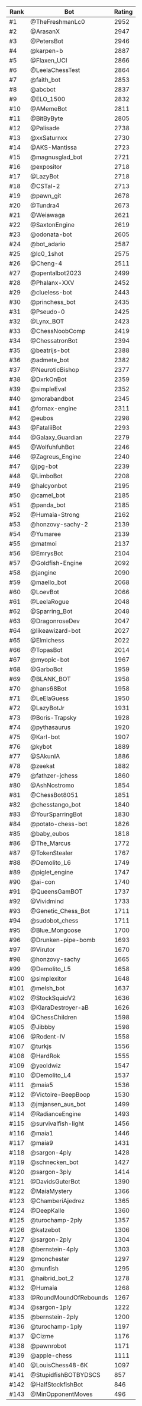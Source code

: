 Rank|Bot|Rating
---|---|---
#1|@TheFreshmanLc0|2952
#2|@ArasanX|2947
#3|@PetersBot|2946
#4|@karpen-b|2887
#5|@Flaxen_UCI|2866
#6|@LeelaChessTest|2864
#7|@faith_bot|2853
#8|@abcbot|2837
#9|@ELO_1500|2832
#10|@AMemeBot|2811
#11|@BitByByte|2805
#12|@Palisade|2738
#13|@xxSaturnxx|2730
#14|@AKS-Mantissa|2723
#15|@magnusglad_bot|2721
#16|@expositor|2718
#17|@LazyBot|2718
#18|@CSTal-2|2713
#19|@pawn_git|2678
#20|@Tundra4|2673
#21|@Weiawaga|2621
#22|@SaxtonEngine|2619
#23|@odonata-bot|2605
#24|@bot_adario|2587
#25|@lc0_1shot|2575
#26|@Cheng-4|2511
#27|@opentalbot2023|2499
#28|@Phalanx-XXV|2452
#29|@clueless-bot|2443
#30|@princhess_bot|2435
#31|@Pseudo-0|2425
#32|@Lynx_BOT|2423
#33|@ChessNoobComp|2419
#34|@ChessatronBot|2394
#35|@beatrijs-bot|2388
#36|@admete_bot|2382
#37|@NeuroticBishop|2377
#38|@DxrkOnBot|2359
#39|@simpleEval|2352
#40|@morabandbot|2345
#41|@fornax-engine|2311
#42|@eubos|2298
#43|@FataliiBot|2293
#44|@Galaxy_Guardian|2279
#45|@WolfuhfuhBot|2246
#46|@Zagreus_Engine|2240
#47|@jpg-bot|2239
#48|@LimboBot|2208
#49|@halcyonbot|2195
#50|@camel_bot|2185
#51|@panda_bot|2185
#52|@Humaia-Strong|2162
#53|@honzovy-sachy-2|2139
#54|@Yumaree|2139
#55|@matmoi|2137
#56|@EmrysBot|2104
#57|@Goldfish-Engine|2092
#58|@jangine|2090
#59|@maello_bot|2068
#60|@LoevBot|2066
#61|@LeelaRogue|2048
#62|@Sparring_Bot|2048
#63|@DragonroseDev|2047
#64|@likeawizard-bot|2027
#65|@Elmichess|2022
#66|@TopasBot|2014
#67|@myopic-bot|1967
#68|@GarboBot|1959
#69|@BLANK_BOT|1958
#70|@hans68Bot|1958
#71|@LeElaGuess|1950
#72|@LazyBotJr|1931
#73|@Boris-Trapsky|1928
#74|@pythasaurus|1920
#75|@Karl-bot|1907
#76|@kybot|1889
#77|@SAkunIA|1886
#78|@zeekat|1882
#79|@fathzer-jchess|1860
#80|@AshNostromo|1854
#81|@ChessBot8051|1851
#82|@chesstango_bot|1840
#83|@YourSparringBot|1830
#84|@potato-chess-bot|1826
#85|@baby_eubos|1818
#86|@The_Marcus|1772
#87|@TokenStealer|1767
#88|@Demolito_L6|1749
#89|@piglet_engine|1747
#90|@ai-con|1740
#91|@QueensGamBOT|1737
#92|@Vividmind|1733
#93|@Genetic_Chess_Bot|1711
#94|@sudobot_chess|1711
#95|@Blue_Mongoose|1700
#96|@Drunken-pipe-bomb|1693
#97|@Virutor|1670
#98|@honzovy-sachy|1665
#99|@Demolito_L5|1658
#100|@simplexitor|1648
#101|@melsh_bot|1637
#102|@StockSquidV2|1636
#103|@KlaraDestroyer-aB|1626
#104|@ChessChildren|1598
#105|@Jibbby|1598
#106|@Rodent-IV|1558
#107|@turkjs|1556
#108|@HardRok|1555
#109|@yeoldwiz|1547
#110|@Demolito_L4|1537
#111|@maia5|1536
#112|@Victoire-BeepBoop|1530
#113|@jmjansen_aus_bot|1499
#114|@RadianceEngine|1493
#115|@survivalfish-light|1456
#116|@maia1|1446
#117|@maia9|1431
#118|@sargon-4ply|1428
#119|@schnecken_bot|1427
#120|@sargon-3ply|1414
#121|@DavidsGuterBot|1390
#122|@MaiaMystery|1366
#123|@ChamberiAjedrez|1365
#124|@DeepKalle|1360
#125|@turochamp-2ply|1357
#126|@katzebot|1306
#127|@sargon-2ply|1304
#128|@bernstein-4ply|1303
#129|@monchester|1297
#130|@munfish|1295
#131|@haibrid_bot_2|1278
#132|@Humaia|1268
#133|@RoundMoundOfRebounds|1267
#134|@sargon-1ply|1222
#135|@bernstein-2ply|1200
#136|@turochamp-1ply|1197
#137|@Cizme|1176
#138|@pawnrobot|1171
#139|@apple-chess|1111
#140|@LouisChess48-6K|1097
#141|@StupidfishBOTBYDSCS|857
#142|@HalfStockfishBot|846
#143|@MinOpponentMoves|496
